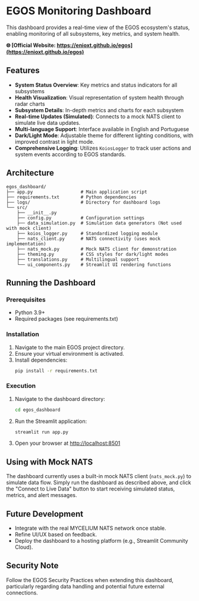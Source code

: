 # EGOS Monitoring Dashboard

This dashboard provides a real-time view of the EGOS ecosystem's status, enabling monitoring of all subsystems, key metrics, and system health.

**🌐 [Official Website: https://enioxt.github.io/egos](https://enioxt.github.io/egos)**

## Features

- **System Status Overview**: Key metrics and status indicators for all subsystems
- **Health Visualization**: Visual representation of system health through radar charts
- **Subsystem Details**: In-depth metrics and charts for each subsystem
- **Real-time Updates (Simulated)**: Connects to a mock NATS client to simulate live data updates.
- **Multi-language Support**: Interface available in English and Portuguese
- **Dark/Light Mode**: Adjustable theme for different lighting conditions, with improved contrast in light mode.
- **Comprehensive Logging**: Utilizes `KoiosLogger` to track user actions and system events according to EGOS standards.

## Architecture

```
egos_dashboard/
├── app.py                  # Main application script
├── requirements.txt        # Python dependencies
├── logs/                   # Directory for dashboard logs
└── src/
    ├── __init__.py
    ├── config.py           # Configuration settings
    ├── data_simulation.py  # Simulation data generators (Not used with mock client)
    ├── koios_logger.py     # Standardized logging module
    ├── nats_client.py      # NATS connectivity (uses mock implementation)
    ├── nats_mock.py        # Mock NATS client for demonstration
    ├── theming.py          # CSS styles for dark/light modes
    ├── translations.py     # Multilingual support
    └── ui_components.py    # Streamlit UI rendering functions
```

## Running the Dashboard

### Prerequisites

- Python 3.9+
- Required packages (see requirements.txt)

### Installation

1.  Navigate to the main EGOS project directory.
2.  Ensure your virtual environment is activated.
3.  Install dependencies:
    ```bash
    pip install -r requirements.txt
    ```

### Execution

1.  Navigate to the dashboard directory:
    ```bash
    cd egos_dashboard
    ```
2.  Run the Streamlit application:
    ```bash
    streamlit run app.py
    ```
3.  Open your browser at [http://localhost:8501](http://localhost:8501)

## Using with Mock NATS

The dashboard currently uses a built-in mock NATS client (`nats_mock.py`) to simulate data flow. Simply run the dashboard as described above, and click the "Connect to Live Data" button to start receiving simulated status, metrics, and alert messages.

## Future Development

- Integrate with the real MYCELIUM NATS network once stable.
- Refine UI/UX based on feedback.
- Deploy the dashboard to a hosting platform (e.g., Streamlit Community Cloud).

## Security Note

Follow the EGOS Security Practices when extending this dashboard, particularly regarding data handling and potential future external connections.
